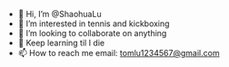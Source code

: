 - 👋 Hi, I’m @ShaohuaLu
- 👀 I’m interested in tennis and kickboxing
- 💞️ I’m looking to collaborate on anything
- 🌱 Keep learning til I die
- 📫 How to reach me email: tomlu1234567@gmail.com

<!---
ShaohuaLu97/ShaohuaLu97 is a ✨ special ✨ repository because its `README.md` (this file) appears on your GitHub profile.
You can click the Preview link to take a look at your changes.
--->
